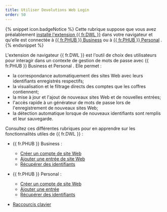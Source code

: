 ```yaml
---
title: Utiliser Devolutions Web Login
order: 50
---
```

{% snippet icon.badgeNotice %} 
Cette rubrique suppose que vous avez préalablement [installé l'extension {{ fr.DWL }}](/fr/hub/dwl/installation/) dans votre navigateur et qu'elle est connectée à [{{ fr.PHUB }} Business](/fr/hub/dwl/first-login-devolutions-web-login/hub-business/) ou à [{{ fr.PHUB }} Personal](/fr/hub/dwl/first-login-devolutions-web-login/hub-personal/) . 
{% endsnippet %}
 
L'extension de navigateur {{ fr.DWL }} est l'outil de choix des utilisateurs pour interagir dans un contexte de gestion de mots de passe avec {{ fr.PHUB }} Business et Personal . Elle permet :  

* la correspondance automatiquement des sites Web avec leurs identifiants enregistrés respectifs; 
* la visualisation et le filtrage directs des comptes que les coffres contiennent; 
* la mise à jour et l'ajout de nouveaux sites Web et de nouvelles entrées; 
* l'accès rapide à un générateur de mots de passe lors de l'enregistrement de nouveaux sites Web; 
* la détection automatique lorsque de nouveaux identifiants sont remplis et leur sauvegarde.  

Consultez ces différentes rubriques pour en apprendre sur les fonctionnalités utiles de {{ fr.DWL }} :  

* {{ fr.PHUB }} Business :  

    * [Créer un compte de site Web](/fr/hub/dwl/using-devolutions-web-login/using-dwl-with-hub-business/create-account-website-hub-business/)  
    * [Ajouter une entrée de site Web](/fr/hub/dwl/using-devolutions-web-login/using-dwl-with-hub-business/add-entry-hub-business-dwl/)  
    * [Récupérer des identifiants](/fr/hub/dwl/using-devolutions-web-login/using-dwl-with-hub-business/retrieve-credentials-hub-business/)  
* {{ fr.PHUB }} Personal :  

    * [Créer un compte de site Web](/fr/hub/dwl/using-devolutions-web-login/using-dwl-with-hub-personal/create-account-website-hub-personal/)  
    * [Ajouter une entrée](/fr/hub/dwl/using-devolutions-web-login/using-dwl-with-hub-personal/add-entry-hub-personal-dwl/)  
    * [Récupérer des identifiants](/fr/hub/dwl/using-devolutions-web-login/using-dwl-with-hub-personal/retrieve-credentials-hub-personal/)  
* [Raccourcis clavier](/fr/hub/dwl/settings/keyboard-shortcuts/) 



